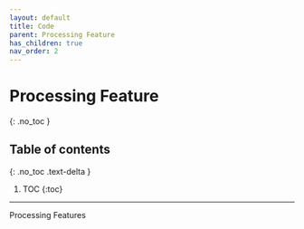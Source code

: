 ```yaml
---
layout: default
title: Code
parent: Processing Feature
has_children: true
nav_order: 2
---
```


# Processing Feature
{: .no_toc }

## Table of contents
{: .no_toc .text-delta }

1. TOC
{:toc}

---

Processing Features